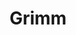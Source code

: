 ---
title: Grimm
credit: Production Designer
project: Avengers Grimm
img_src: /assets/images/Grimm1A.jpg
featured_portfolio: Film
featured_home: True
---